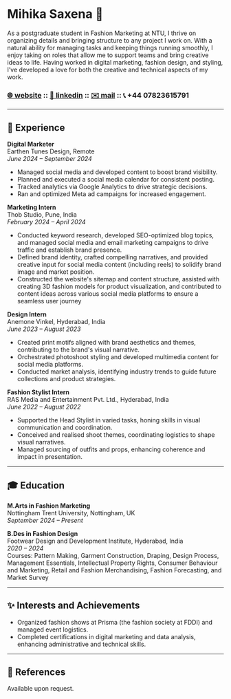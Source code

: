 # **Mihika Saxena** 💃

As a postgraduate student in Fashion Marketing at NTU, I thrive on organizing details and bringing structure to any project I work on. With a natural ability for managing tasks and keeping things running smoothly, I enjoy taking on roles that allow me to support teams and bring creative ideas to life. Having worked in digital marketing, fashion design, and styling, I’ve developed a love for both the creative and technical aspects of my work. 

### [🌐 website](https://mihikas.com/) :: [💼 linkedin](https://www.linkedin.com/in/mihikas) :: [✉️ mail](mailto:hello@mihikas.com) :: 📞 +44 07823615791

---

## **💼 Experience**

**Digital Marketer**  
Earthen Tunes Design, Remote  
_June 2024 – September 2024_  
- Managed social media and developed content to boost brand visibility.
- Planned and executed a social media calendar for consistent posting.
- Tracked analytics via Google Analytics to drive strategic decisions.
- Ran and optimized Meta ad campaigns for increased engagement.  

**Marketing Intern**  
Thob Studio, Pune, India  
_February 2024 – April 2024_  
- Conducted keyword research, developed SEO-optimized blog topics, and managed social media and email marketing campaigns to drive traffic and establish brand presence.
- Defined brand identity, crafted compelling narratives, and provided creative input for social media content (including reels) to solidify brand image and market position.
- Constructed the website's sitemap and content structure, assisted with creating 3D fashion models for product visualization, and contributed to content ideas across various social media platforms to ensure a seamless user journey

**Design Intern**  
Anemone Vinkel, Hyderabad, India  
_June 2023 – August 2023_  
- Created print motifs aligned with brand aesthetics and themes, contributing to the brand's visual narrative.
- Orchestrated photoshoot styling and developed multimedia content for social media platforms.
- Conducted market analysis, identifying industry trends to guide future collections and product strategies.

**Fashion Stylist Intern**  
RAS Media and Entertainment Pvt. Ltd., Hyderabad, India  
_June 2022 – August 2022_  
- Supported the Head Stylist in varied tasks, honing skills in visual communication and coordination.
- Conceived and realised shoot themes, coordinating logistics to shape visual narratives.
- Managed sourcing of outfits and props, enhancing coherence and impact in presentation.

---

## **🎓 Education**

**M.Arts in Fashion Marketing**  
Nottingham Trent University, Nottingham, UK  
_September 2024 – Present_  

**B.Des in Fashion Design**  
Footwear Design and Development Institute, Hyderabad, India  
_2020 – 2024_  
Courses: Pattern Making, Garment Construction, Draping, Design Process, Management Essentials, Intellectual Property Rights, Consumer Behaviour and Marketing, Retail and Fashion Merchandising, Fashion Forecasting, and Market Survey

---

## **✨ Interests and Achievements**  
- Organized fashion shows at Prisma (the fashion society at FDDI) and managed event logistics.  
- Completed certifications in digital marketing and data analysis, enhancing administrative and technical skills.  

---

## **📜 References**  
Available upon request.
